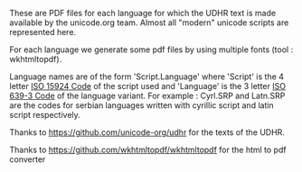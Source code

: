 These are PDF files for each language for which the UDHR text is made available by the unicode.org team. Almost all "modern" unicode scripts are represented here.

For each language we generate some pdf files by using multiple fonts (tool : wkhtmltopdf).

Language names are of the form 'Script.Language' where 'Script' is the 4 letter [ISO 15924 Code](https://en.wikipedia.org/wiki/ISO_15924)  of the script used and 'Language' is the 3 letter [ISO 639-3 Code](https://en.wikipedia.org/wiki/ISO_639-3)  of the language variant. For example : Cyrl.SRP and Latn.SRP are the codes for serbian languages written with cyrillic script and latin script respectively.

Thanks to https://github.com/unicode-org/udhr for the texts of the UDHR.

Thanks to https://github.com/wkhtmltopdf/wkhtmltopdf for the html to pdf converter
